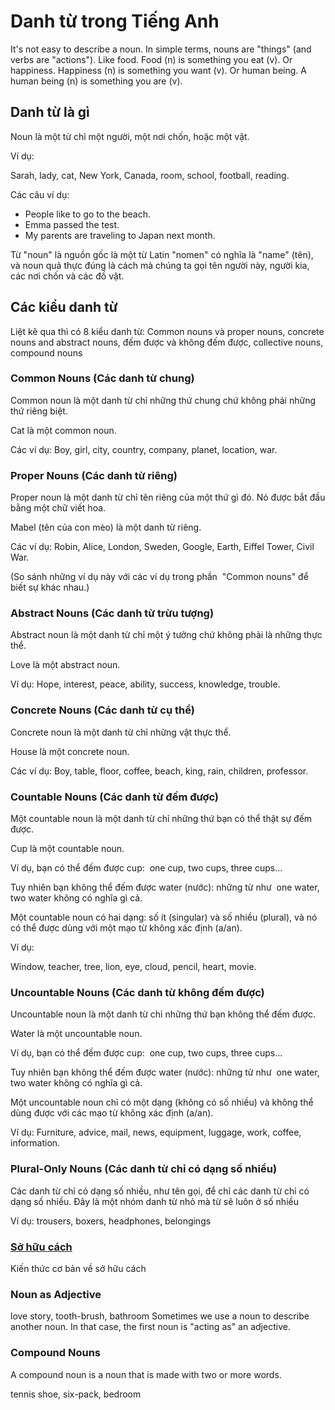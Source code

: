 # Danh từ trong Tiếng Anh

It's not easy to describe a noun. In simple terms, nouns are "things" (and verbs are "actions"). Like food. Food (n) is something you eat (v). Or happiness. Happiness (n) is something you want (v). Or human being. A human being (n) is something you are (v).

## Danh từ là gì
Noun là một từ chỉ một người, một nơi chốn, hoặc một vật.

Ví dụ:

Sarah, lady, cat, New York, Canada, room, school, football, reading.

Các câu ví dụ:

-   People like to go to the beach.
-   Emma passed the test.
-   My parents are traveling to Japan next month.

Từ "noun" là nguồn gốc là một từ Latin "nomen" có nghĩa là "name" (tên), và noun quả thực đúng là cách mà chúng ta gọi tên người này, người kia, các nơi chốn và các đồ vật.

## Các kiểu danh từ
Liệt kê qua thì có 8 kiểu danh từ: Common nouns và proper nouns, concrete nouns and abstract nouns, đếm được và không đếm được, collective nouns, compound nouns

### Common Nouns (Các danh từ chung)

Common noun là một danh từ chỉ những thứ chung chứ không phải những thứ riêng biệt.

Cat là một common noun.

Các ví dụ: Boy, girl, city, country, company, planet, location, war.

### Proper Nouns (Các danh từ riêng)

Proper noun là một danh từ chỉ tên riêng của một thứ gì đó. Nó được bắt đầu bằng một chữ viết hoa.

Mabel (tên của con mèo) là một danh từ riêng.

Các ví dụ: Robin, Alice, London, Sweden, Google, Earth, Eiffel Tower, Civil War.

(So sánh những ví dụ này với các ví dụ trong phần  "Common nouns" để biết sự khác nhau.)

### Abstract Nouns (Các danh từ trừu tượng)

Abstract noun là một danh từ chỉ một ý tưởng chứ không phải là những thực thể.

Love là một abstract noun.

Ví dụ: Hope, interest, peace, ability, success, knowledge, trouble.

### Concrete Nouns (Các danh từ cụ thể)

Concrete noun là một danh từ chỉ những vật thực thể.

House là một concrete noun.

Các ví dụ: Boy, table, floor, coffee, beach, king, rain, children, professor.

### Countable Nouns (Các danh từ đếm được)

Một countable noun là một danh từ chỉ những thứ bạn có thể thật sự đếm được.

Cup là một countable noun.

Ví dụ, bạn có thể đếm được cup:  one cup, two cups, three cups...

Tuy nhiên bạn không thể đếm được water (nước): những từ như  one water, two water không có nghĩa gì cả.

Một countable noun có hai dạng: số ít (singular) và số nhiều (plural), và nó có thể được dùng với một mạo từ không xác định (a/an).

Ví dụ:

Window, teacher, tree, lion, eye, cloud, pencil, heart, movie.

### Uncountable Nouns (Các danh từ không đếm được)

Uncountable noun là một danh từ chỉ những thứ bạn không thể đếm được.

Water là một uncountable noun.

Ví dụ, bạn có thể đếm được cup:  one cup, two cups, three cups...

Tuy nhiên bạn không thể đếm được water (nước): những từ như  one water, two water không có nghĩa gì cả.

Một uncountable noun chỉ có một dạng (không có số nhiều) và không thể dùng được với các mạo từ không xác định (a/an).

Ví dụ: Furniture, advice, mail, news, equipment, luggage, work, coffee, information.


### Plural-Only Nouns (Các danh từ chỉ có dạng số nhiều)

Các danh từ chỉ có dạng số nhiều, như tên gọi, để chỉ các danh từ chỉ có dạng số nhiều. Đây là một nhóm danh từ nhỏ mà từ sẽ luôn ở số nhiều

Ví dụ: trousers, boxers, headphones, belongings

### [Sở hữu cách](so-huu-cach.md)
Kiến thức cơ bản về sở hữu cách

### Noun as Adjective
love story, tooth-brush, bathroom
Sometimes we use a noun to describe another noun. In that case, the first noun is "acting as" an adjective.

### Compound Nouns
A compound noun is a noun that is made with two or more words.

tennis shoe, six-pack, bedroom
